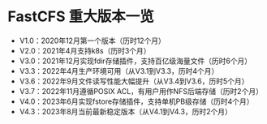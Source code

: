 # FastCFS 重大版本一览

* V1.0：2020年12月第一个版本（历时12个月）
* V2.0：2021年4月支持k8s（历时3个月）
* V3.0：2021年12月实现fdir存储插件，支持百亿级海量文件（历时6个月）
* V3.3：2022年4月生产环境可用（从V3.1到V3.3，历时4个月）
* V3.6：2022年9月文件读写性能大幅提升（从V3.4到V3.6，历时5个月）
* V3.7：2022年11月遵循POSIX ACL，有用户用作NFS后端存储（历时2个月）
* V4.0：2023年6月实现fstore存储插件，支持单机PB级存储（历时4个月）
* V4.3：2023年8月当前最新稳定版本（从V4.1到V4.3，历时2个月）
